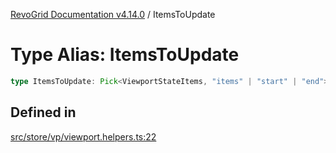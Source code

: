 [RevoGrid Documentation v4.14.0](README.md) / ItemsToUpdate

# Type Alias: ItemsToUpdate

```ts
type ItemsToUpdate: Pick<ViewportStateItems, "items" | "start" | "end">;
```

## Defined in

[src/store/vp/viewport.helpers.ts:22](https://github.com/revolist/revogrid/blob/2b1eda543a592a83efe8431f6a1b419eb9a6f193/src/store/vp/viewport.helpers.ts#L22)
